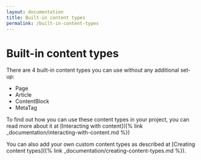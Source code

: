 ```yaml
---
layout: documentation
title: Built-in content types
permalink: /built-in-content-types
---
```


# Built-in content types

There are 4 built-in content types you can use without any additional set-up:

- Page
- Article
- ContentBlock
- MetaTag

To find out how you can use these content types in your project, you can read more about it at 
[Interacting with content]({% link _documentation/interacting-with-content.md %})

You can also add your own custom content types as described at 
[Creating content types]({% link _documentation/creating-content-types.md %}).